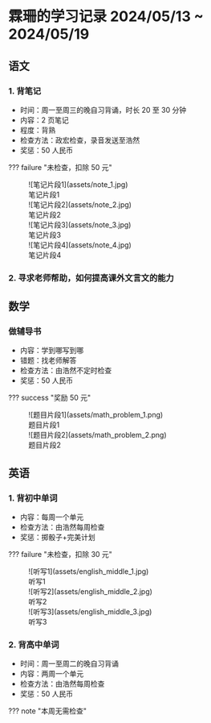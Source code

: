 # 霖珊的学习记录 2024/05/13 ~ 2024/05/19

## 语文

### 1. 背笔记

- 时间：周一至周三的晚自习背诵，时长 20 至 30 分钟
- 内容：2 页笔记
- 程度：背熟
- 检查方法：政宏检查，录音发送至浩然
- 奖惩：50 人民币

??? failure "未检查，扣除 50 元"

<figure markdown>
  ![笔记片段1](assets/note_1.jpg)
  <figcaption><div class=normal_font>笔记片段1<div></figcaption>
  ![笔记片段2](assets/note_2.jpg)
  <figcaption><div class=normal_font>笔记片段2<div></figcaption>
  ![笔记片段3](assets/note_3.jpg)
  <figcaption><div class=normal_font>笔记片段3<div></figcaption>
  ![笔记片段4](assets/note_4.jpg)
  <figcaption><div class=normal_font>笔记片段4<div></figcaption>
</figure>

### 2. 寻求老师帮助，如何提高课外文言文的能力

## 数学

### 做辅导书

- 内容：学到哪写到哪
- 错题：找老师解答
- 检查方法：由浩然不定时检查
- 奖惩：50 人民币

??? success "奖励 50 元"

<figure markdown>
  ![题目片段1](assets/math_problem_1.png)
  <figcaption><div class=normal_font>题目片段1<div></figcaption>
  ![题目片段2](assets/math_problem_2.png)
  <figcaption><div class=normal_font>题目片段2<div></figcaption>
</figure>

## 英语

### 1. 背初中单词

- 内容：每周一个单元
- 检查方法：由浩然每周检查
- 奖惩：掷骰子+完美计划

??? failure "未检查，扣除 30 元"

<figure markdown>
  ![听写1](assets/english_middle_1.jpg)
  <figcaption><div class=normal_font>听写1<div></figcaption>
  ![听写2](assets/english_middle_2.jpg)
  <figcaption><div class=normal_font>听写2<div></figcaption>
  ![听写3](assets/english_middle_3.jpg)
  <figcaption><div class=normal_font>听写3<div></figcaption>
</figure>

### 2. 背高中单词

- 时间：周一至周二的晚自习背诵
- 内容：两周一个单元
- 检查方法：由浩然每周检查
- 奖惩：50 人民币

??? note "本周无需检查"

<style>
    .normal_font {
        font-style: normal;
    }
</style>
